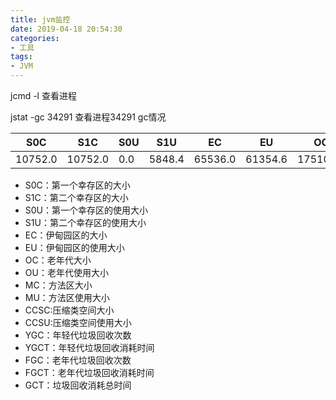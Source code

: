 ```yaml
---
title: jvm监控
date: 2019-04-18 20:54:30
categories:
- 工具
tags:
- JVM
---
```


jcmd -l 查看进程

jstat -gc 34291 查看进程34291 gc情况                                                                           

| S0C     | S1C     | S0U  | S1U    | EC      | EU      | OC       | OU   | MC      | MU      | CCSC   | CCSU   | YGC  | YGCT  | FGC  | FGCT  | GCT   |      |
| ------- | ------- | ---- | ------ | ------- | ------- | -------- | ---- | ------- | ------- | ------ | ------ | ---- | ----- | ---- | ----- | ----- | ---- |
| 10752.0 | 10752.0 | 0.0  | 5848.4 | 65536.0 | 61354.6 | 175104.0 | 80.0 | 16256.0 | 15720.8 | 1920.0 | 1815.9 | 1    | 0.014 | 0    | 0.000 | 0.014 |      |

* S0C：第一个幸存区的大小
* S1C：第二个幸存区的大小
* S0U：第一个幸存区的使用大小
* S1U：第二个幸存区的使用大小
* EC：伊甸园区的大小
* EU：伊甸园区的使用大小
* OC：老年代大小
* OU：老年代使用大小
* MC：方法区大小
* MU：方法区使用大小
* CCSC:压缩类空间大小
* CCSU:压缩类空间使用大小
* YGC：年轻代垃圾回收次数
* YGCT：年轻代垃圾回收消耗时间
* FGC：老年代垃圾回收次数
* FGCT：老年代垃圾回收消耗时间
* GCT：垃圾回收消耗总时间